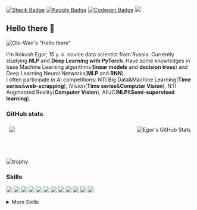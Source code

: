 [![Stepik Badge](https://img.shields.io/badge/Stepik-profile-white)](https://stepik.org/users/51671714)
[![Kaggle Badge](https://img.shields.io/badge/Kaggle-profile-blue)](https://www.kaggle.com/egoluback)
[![Codepen Badge](https://img.shields.io/badge/Codepen-profile-lightblue)](https://codepen.io/Egoluback/)
![](https://visitor-badge.glitch.me/badge?page_id=Egoluback)

## Hello there 👋

![Obi-Wan's "Hello there"](https://media.giphy.com/media/xTiIzJSKB4l7xTouE8/giphy.gif)

I'm Kokush Egor, 15 y. o. novice data scientist from Russia. Currently studying **NLP** and **Deep Learning with PyTorch**. Have some knowledges in base Machine Learning algorithms(**linear models** and **decision trees**) and Deep Learning Neural Networks(**MLP** and **RNN**). <br />
I often participate in AI competitions: NTI Big Data&Machine Learning(**Time series**&**web-scrapping**), iVision(**Time series**&**Computer Vision**), NTI Augmented Reality(**Computer Vision**), AIIJC(**NLP**&**Semi-supervised learning**).

### GitHub stats

<a href="https://github.com/Egoluback">
  <img align="center" style="margin:0.5rem" src="https://github-readme-stats.vercel.app/api/top-langs/?username=Egoluback&hide=html,css&title_color=ffffff&text_color=c9cacc&icon_color=4AB197&bg_color=1A2B34" />
</a>
<a href="https://github.com/Egoluback">
  <img align="right" style="margin:0.5rem" src="https://github-readme-stats.vercel.app/api?username=Egoluback&show_icons=true&line_height=27&count_private=true&title_color=ffffff&text_color=c9cacc&icon_color=4AB097&bg_color=1A2B34" alt="Egor's GitHub Stats" />
</a>

<br /><br />

![trophy](https://github-profile-trophy.vercel.app/?username=Egoluback&theme=nord&column=8)

### Skills

![](https://img.shields.io/badge/Code-Python-informational?style=flat&logo=Python&logoColor=white&color=blue)
![](https://img.shields.io/badge/Library-Sklearn-informational?style=flat&logo=Sklearn&logoColor=white&color=brightgreen)
![](https://img.shields.io/badge/Framework-PyTorch-informational?style=flat&logo=PyTorch&logoColor=white&color=green)
![](https://img.shields.io/badge/Library-Pandas-informational?style=flat&logo=Pandas&logoColor=white&color=brightgreen)
![](https://img.shields.io/badge/Library-Numpy-informational?style=flat&logo=Numpy&logoColor=white&color=brightgreen)
![](https://img.shields.io/badge/Library-Selenium-informational?style=flat&logo=Selenium&logoColor=white&color=brightgreen)
![](https://img.shields.io/badge/Library-spaCy-informational?style=flat&logo=spaCy&logoColor=white&color=brightgreen)
![](https://img.shields.io/badge/Library-NLTK-informational?style=flat&logo=NLTK&logoColor=white&color=brightgreen)
![](https://img.shields.io/badge/Library-OpenCV-informational?style=flat&logo=OpenCV&logoColor=white&color=brightgreen)
![](https://img.shields.io/badge/Code-C++-informational?style=flat&logo=Cpp&logoColor=white&color=blue)
![](https://img.shields.io/badge/OS-Linux-informational?style=flat&logo=Linux&logoColor=white&color=yellow)
![](https://img.shields.io/badge/Versions-Git-informational?style=flat&logo=Git&logoColor=white&color=white)


<details>
<summary>More Skills</summary>
<br />

![](https://img.shields.io/badge/Principle-OOP-informational?style=flat&logo=OOP&logoColor=white&color=red)
![](https://img.shields.io/badge/Code-CSharp-informational?style=flat&logo=csharp&logoColor=white&color=blue)
![](https://img.shields.io/badge/Code-JavaScript-informational?style=flat&logo=javascript&logoColor=white&color=blue)
![](https://img.shields.io/badge/Framework-Vue.js-informational?style=flat&logo=vue&logoColor=white&color=green)
![](https://img.shields.io/badge/Code-PHP-informational?style=flat&logo=php&logoColor=white&color=blue)
![](https://img.shields.io/badge/Code-HTML-informational?style=flat&logo=html5&logoColor=white&color=4AB197)
![](https://img.shields.io/badge/Style-CSS-informational?style=flat&logo=css3&logoColor=white&color=4AB197)

</details>
